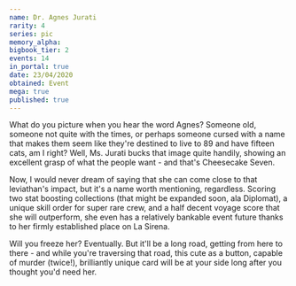 ```yaml
---
name: Dr. Agnes Jurati
rarity: 4
series: pic
memory_alpha:
bigbook_tier: 2
events: 14
in_portal: true
date: 23/04/2020
obtained: Event
mega: true
published: true
---
```


What do you picture when you hear the word Agnes? Someone old, someone not quite with the times, or perhaps someone cursed with a name that makes them seem like they're destined to live to 89 and have fifteen cats, am I right? Well, Ms. Jurati bucks that image quite handily, showing an excellent grasp of what the people want - and that's Cheesecake Seven.

Now, I would never dream of saying that she can come close to that leviathan's impact, but it's a name worth mentioning, regardless. Scoring two stat boosting collections (that might be expanded soon, ala Diplomat), a unique skill order for super rare crew, and a half decent voyage score that she will outperform, she even has a relatively bankable event future thanks to her firmly established place on La Sirena.

Will you freeze her? Eventually. But it'll be a long road, getting from here to there - and while you're traversing that road, this cute as a button, capable of murder (twice!), brilliantly unique card will be at your side long after you thought you'd need her.
